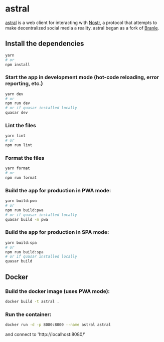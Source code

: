 # astral

[astral](https://astral.ninja) is a web client for interacting with [Nostr](https://github.com/fiatjaf/nostr), a protocol that attempts to make decentralized social media a reality. astral began as a fork of [Branle](https://github.com/fiatjaf/branle).

## Install the dependencies

```bash
yarn
# or
npm install
```

### Start the app in development mode (hot-code reloading, error reporting, etc.)

```bash
yarn dev
# or
npm run dev
# or if quasar installed locally
quasar dev
```

### Lint the files

```bash
yarn lint
# or
npm run lint
```

### Format the files

```bash
yarn format
# or
npm run format
```

### Build the app for production in PWA mode:

```bash
yarn build:pwa
# or
npm run build:pwa
# or if quasar installed locally
quasar build -m pwa
```

### Build the app for production in SPA mode:

```bash
yarn build:spa
# or
npm run build:spa
# or if quasar installed locally
quasar build
```

## Docker

### Build the docker image (uses PWA mode):

```bash
docker build -t astral .
```

### Run the container:

```bash
docker run -d -p 8080:8000 --name astral astral
```

and connect to 'http://localhost:8080/'
